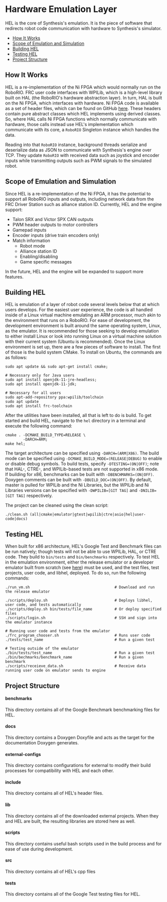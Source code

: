 # Hardware Emulation Layer

HEL is the core of Synthesis's emulation. It is the piece of software that redirects robot code communication with hardware to Synthesis's simulator. 

* [How It Works](#how-it-works)
* [Scope of Emulation and Simulation](#scope-of-emulation-and-simulation)
* [Building HEL](#building-hel)
* [Testing HEL](#testing-hel)
* [Project Structure](#project-structure)

## How It Works

HEL is a re-implementation of the Ni FPGA which would normally run on the RoboRIO. FRC user code interfaces with WPILib, which is a high-level library built on HAL (the RoboRIO's hardware abstraction layer). In turn, HAL is built on the Ni FPGA, which interfaces with hardware. Ni FPGA code is available as a set of header files, which can be found on GitHub [here](https://github.com/wpilibsuite/ni-libraries). These headers contain pure abstract classes which HEL implements using derived classes. So, where HAL calls Ni FPGA functions which normally communicate with hardware, those calls instead use HEL's implementation which communicate with its core, a `RoboRIO` Singleton instance which handles the data. 

Reading into that `RoboRIO` instance, background threads serialize and deserialize data as JSON to communicate with Synthesis's engine over TCP. They update `RoboRIO` with received data such as joystick and encoder inputs while transmitting outputs such as PWM signals to the simulated robot. 

## Scope of Emulation and Simulation

Since HEL is a re-implementation of the Ni FPGA, it has the potential to support all RoboRIO inputs and outputs, including network data from the FRC Driver Station such as alliance station ID. Currently, HEL and the engine support: 
* Talon SRX and Victor SPX CAN outputs
* PWM header outputs to motor controllers
* Gamepad inputs
* Encoder inputs (drive train encoders only)
* Match information 
	* Robot mode
	* Alliance station ID
	* Enabling/disabling
	* Game specific messages

In the future, HEL and the engine will be expanded to support more features.

## Building HEL

HEL is emulation of a layer of robot code several levels below that at which users develops. For the easiest user experience, the code is all handled inside of a Linux virtual machine emulating an ARM processor, much akin to the environment that runs on a RoboRIO. For ease of development, the development environment is built around the same operating system, Linux, as the emulator. It is recommended for those seeking to develop emulation to either install Linux or look into running Linux on a virtual machine solution with their current system (Ubuntu is recommended). Once the Linux environment is set up, there are a few pieces of software to install. The first of those is the build system CMake. To install on Ubuntu, the commands are as follows:

```shell
sudo apt update && sudo apt-get install cmake;

# Necessary only for Java users
sudo apt install openjdk-11-jre-headless;
sudo apt install openjdk-11-jdk;

# Necessary for all users
sudo apt-add-repository ppa:wpilib/toolchain
sudo apt update 
sudo apt install frc-toolchain
```

After the utilities have been installed, all that is left to do is build. To get started and build HEL, navigate to the `hel` directory in a terminal and execute the following command:

```shell
cmake . -DCMAKE_BUILD_TYPE=RELEASE \
        -DARCH=ARM;
make hel;
```

The target architecture can be specified using `-DARCH=(ARM|X86)`. The build mode can be specified using `-DCMAKE_BUILD_MODE=(RELEASE|DEBUG)` to enable or disable debug symbols. To build tests, specify `-DTESTING=(ON|OFF)`; note that HAL-, CTRE-, and WPILib-based tests are not supported in x86 mode. If building for x86, benchmarks can be built with `-DBENCHMARKS=(ON|OFF)`. Doxygen comments can be built with `-DBUILD_DOC=(ON|OFF)`. By default, master is pulled for WPILib and the Ni Libraries, but the WPILib and Ni Libraries versions can be specified with `-DWPILIB=[GIT TAG]` and `-DNILIB=[GIT TAG]` respectively.

The project can be cleaned using the clean script:

```shell
./clean.sh (all|cmake|emulator|gtest|wpilib|ctre|asio|hel|user-code|docs)
```

## Testing HEL

When built for x86 architecture, HEL's Google Test and Benchmark files can be run natively; though tests will not be able to use WPILib, HAL, or CTRE code. They build to `bin/tests` and `bin/benchmarks` respectively. To test HEL in the emulation environment, either the release emulator or a developer emulator built from scratch (see [here](./../emulator-building.md "emulator-building.md")) must be used, and the test files, test projects, user code, and libhel, deployed. To do so, run the following commands:

```shell
./run_vm.sh                                      # Download and run the release emulator

./scripts/deploy.sh                              # Deploys libhel, user code, and tests automatically
./scripts/deploy.sh bin/tests/file_name          # Or deploy specified files
./scripts/login.sh                               # SSH and sign into the emulator instance

# Running user code and tests from the emulator
./frc_program_chooser.sh                         # Runs user code
./tests/test_name                                # Run a given test

# Testing outside of the emulator
./bin/tests/test_name                            # Run a given test
./bin/bechmarks/benchmark_name                   # Run a given benchmark
./scripts/receieve_data.sh                       # Receive data running user code on emulator sends to engine
```

## Project Structure

#### benchmarks
This directory contains all of the Google Benchmark benchmarking files for HEL.

#### docs
This directory contains a Doxygen Doxyfile and acts as the target for the documentation Doxygen generates.

#### external-configs
This directory contains configurations for external to modify their build processes for compatibility with HEL and each other. 

#### include
This directory contains all of HEL's header files.

#### lib
This directory contains all of the downloaded external projects. When they and HEL are built, the resulting libraries are stored here as well.

#### scripts
This directory contains useful bash scripts used in the build process and for ease of use during development.

#### src
This directory contains all of HEL's cpp files

#### tests
This directory contains all of the Google Test testing files for HEL.
